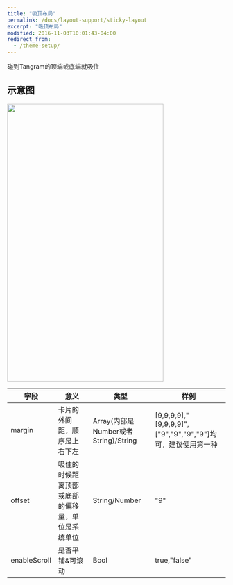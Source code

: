 ```yaml
---
title: "吸顶布局"
permalink: /docs/layout-support/sticky-layout
excerpt: "吸顶布局"
modified: 2016-11-03T10:01:43-04:00
redirect_from:
  - /theme-setup/
---
```


碰到Tangram的顶端或底端就吸住

## 示意图

<img src="https://gw.alicdn.com/tfs/TB1ABVdQXXXXXahapXXXXXXXXXX-720-1280.gif" width = "360" height = "640"/>

| 字段 | 意义 | 类型 | 样例 |
| --- | --- | --- | --- |
| margin | 卡片的外间距，顺序是上右下左 | Array\(内部是Number或者String\)\/String | \[9,9,9,9\],"\[9,9,9,9\]",\["9","9","9","9"\]均可，建议使用第一种 |
|offset| 吸住的时候距离顶部或底部的偏移量，单位是系统单位| String/Number | "9"|
|enableScroll|是否平铺&可滚动| Bool | true,"false"|